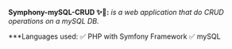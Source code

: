 **Symphony-mySQL-CRUD ✨🎵:**
_is a web application that do CRUD operations on a mySQL DB._

\*\*\*Languages used:
✅ PHP with Symfony Framework
✅ mySQL
